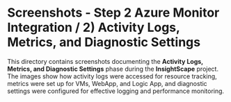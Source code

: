 # Screenshots - Step 2 Azure Monitor Integration / 2) Activity Logs, Metrics, and Diagnostic Settings

This directory contains screenshots documenting the **Activity Logs, Metrics, and Diagnostic Settings** phase during the **InsightScape** project. The images show how activity logs were accessed for resource tracking, metrics were set up for VMs, WebApp, and Logic App, and diagnostic settings were configured for effective logging and performance monitoring.
